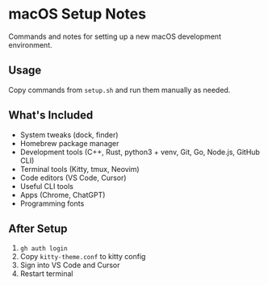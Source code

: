 # macOS Setup Notes

Commands and notes for setting up a new macOS development environment.

## Usage

Copy commands from `setup.sh` and run them manually as needed.

## What's Included

- System tweaks (dock, finder)
- Homebrew package manager
- Development tools (C++, Rust, python3 + venv, Git, Go, Node.js, GitHub CLI)
- Terminal tools (Kitty, tmux, Neovim)
- Code editors (VS Code, Cursor)
- Useful CLI tools
- Apps (Chrome, ChatGPT)
- Programming fonts

## After Setup

1. `gh auth login`
2. Copy `kitty-theme.conf` to kitty config
3. Sign into VS Code and Cursor
4. Restart terminal 
